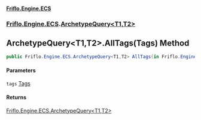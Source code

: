 #### [Friflo.Engine.ECS](index.md#'index')
### [Friflo.Engine.ECS](Friflo.Engine.ECS.md#'Friflo.Engine.ECS').[ArchetypeQuery&lt;T1,T2&gt;](ArchetypeQuery_T1,T2_.md#'Friflo.Engine.ECS.ArchetypeQuery<T1,T2>')

## ArchetypeQuery<T1,T2>.AllTags(Tags) Method

```csharp
public Friflo.Engine.ECS.ArchetypeQuery<T1,T2> AllTags(in Friflo.Engine.ECS.Tags tags);
```
#### Parameters

<a name='Friflo.Engine.ECS.ArchetypeQuery_T1,T2_.AllTags(Friflo.Engine.ECS.Tags).tags'></a>

`tags` [Tags](Tags.md#'Friflo.Engine.ECS.Tags')

#### Returns
[Friflo.Engine.ECS.ArchetypeQuery&lt;](ArchetypeQuery_T1,T2_.md#'Friflo.Engine.ECS.ArchetypeQuery<T1,T2>')[T1](ArchetypeQuery_T1,T2_.md#Friflo.Engine.ECS.ArchetypeQuery_T1,T2_.T1#'Friflo.Engine.ECS.ArchetypeQuery<T1,T2>.T1')[,](ArchetypeQuery_T1,T2_.md#'Friflo.Engine.ECS.ArchetypeQuery<T1,T2>')[T2](ArchetypeQuery_T1,T2_.md#Friflo.Engine.ECS.ArchetypeQuery_T1,T2_.T2#'Friflo.Engine.ECS.ArchetypeQuery<T1,T2>.T2')[&gt;](ArchetypeQuery_T1,T2_.md#'Friflo.Engine.ECS.ArchetypeQuery<T1,T2>')